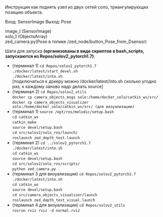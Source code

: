 Инструкция как поднять узел из двух сетей соло, триангулирующих позицию объекта.

Вход: SensorImage
Выход: Pose

image_l (SensorImage)    
solo_1 (ObjectsArray)      
zed_camera.py(Pose в топике /zed_node/button_Pose_from_Dsensor) 


Шаги для запуска **(организованы в виде скриптов в bash_scripts, запускаются из Repos/solov2_pytorch1.7)**: 
- (терминал 1) 
`cd Repos/solov2_pytorch1.7`  
`./docker/latest/start_devel.sh`  
`./docker/latest/into.sh`  
[подключаться к докеру можно /docker/latest/into.sh сколько угодно раз, к каждому заново надо делать source]
- (терминал 2) 
`cd Repos/solov2_utils`  
`docker cp camera_objects_msgs solo:/home/docker_solo/catkin_ws/src/`  
`docker cp camera_objects_visualizer solo:/home/docker_solo/catkin_ws/src/ (для визуализации)`  
- (терминал 1) 
`source /opt/ros/melodic/setup.bash`  
`cd catkin_ws`  
`catkin_make`  
`source devel/setup.bash`  
`cd src/solov2/solo_ros/launch/`  
`roslaunch zed_depth_test.launch`    
- (терминал 2)
`cd ../solov2_pytorch1.7`  
`./docker/latest/into.sh`  
`cd catkin_ws`  
`source devel/setup.bash`  
`cd src/solov2/solo_ros/scripts/`  
`python zed_camera.py`  
- (терминал 3 для визуализации)
`cd Repos/solov2_pytorch1.7`  
`./docker/latest/into.sh`  
`cd catkin_ws`  
`source devel/setup.bash`  
`cd src/camera_objects_visualizer/launch`  
`roslaunch zed_depth_test_visual.launch`  
- (терминал 4 для визуализации)
`cd Repos/solov2_utils`  
`rosrun rviz rviz -d normal.rviz`  
